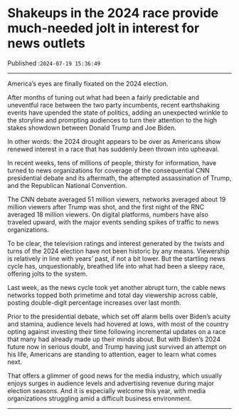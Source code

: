 # Shakeups in the 2024 race provide much-needed jolt in interest for news outlets

Published :`2024-07-19 15:36:49`

---

America’s eyes are finally fixated on the 2024 election.

After months of tuning out what had been a fairly predictable and uneventful race between the two party incumbents, recent earthshaking events have upended the state of politics, adding an unexpected wrinkle to the storyline and prompting audiences to turn their attention to the high stakes showdown between Donald Trump and Joe Biden.

In other words: the 2024 drought appears to be over as Americans show renewed interest in a race that has suddenly been thrown into upheaval.

In recent weeks, tens of millions of people, thirsty for information, have turned to news organizations for coverage of the consequential CNN presidential debate and its aftermath, the attempted assassination of Trump, and the Republican National Convention.

The CNN debate averaged 51 million viewers, networks averaged about 19 million viewers after Trump was shot, and the first night of the RNC averaged 18 million viewers. On digital platforms, numbers have also traveled upward, with the major events sending spikes of traffic to news organizations.

To be clear, the television ratings and interest generated by the twists and turns of the 2024 election have not been historic by any means. Viewership is relatively in line with years’ past, if not a bit lower. But the startling news cycle has, unquestionably, breathed life into what had been a sleepy race, offering jolts to the system.

Last week, as the news cycle took yet another abrupt turn, the cable news networks topped both primetime and total day viewership across cable, posting double-digit percentage increases over last month.

Prior to the presidential debate, which set off alarm bells over Biden’s acuity and stamina, audience levels had hovered at lows, with most of the country opting against investing their time following incremental updates on a race that many had already made up their minds about. But with Biden’s 2024 future now in serious doubt, and Trump having just survived an attempt on his life, Americans are standing to attention, eager to learn what comes next.

That offers a glimmer of good news for the media industry, which usually enjoys surges in audience levels and advertising revenue during major election seasons. And it is especially welcome this year, with media organizations struggling amid a difficult business environment.

---

